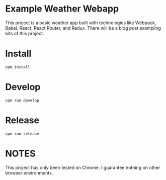 # Example Weather Webapp

This project is a basic weather app built with technologies like Webpack, Babel,
React, React Router, and Redux.  There will be a blog post exampling bits of this
project.

# Install

```
npm install
```

# Develop

```
npm run develop
```

# Release

```
npm run release
```

# NOTES
This project has only been tested on Chrome. I guarantee nothing on other browser
environments.
